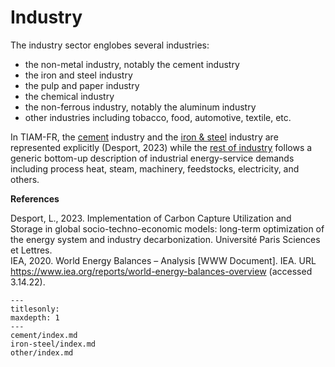 # Industry

The industry sector englobes several industries:
+ the non-metal industry, notably the cement industry
+ the iron and steel industry
+ the pulp and paper industry
+ the chemical industry
+ the non-ferrous industry, notably the aluminum industry
+ other industries including tobacco, food, automotive, textile, etc.

In TIAM-FR, the [cement](./cement/index.md) industry and the [iron & steel](./iron-steel/index.md) industry are represented explicitly (Desport, 2023) while the [rest of industry](./other/index.md) follows a generic bottom-up description of industrial energy-service demands including process heat, steam, machinery, feedstocks, electricity, and others. 

**References**
 
Desport, L., 2023. Implementation of Carbon Capture Utilization and Storage in global socio-techno-economic models: long-term optimization of the energy system and industry decarbonization. Université Paris Sciences et Lettres.  
IEA, 2020. World Energy Balances – Analysis [WWW Document]. IEA. URL https://www.iea.org/reports/world-energy-balances-overview (accessed 3.14.22).

```{toctree}
---
titlesonly:
maxdepth: 1
---
cement/index.md
iron-steel/index.md
other/index.md
```
